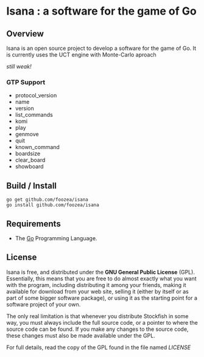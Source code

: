Isana : a software for the game of Go
=====================================

## Overview

Isana is an open source project to develop a software for the game of Go.
It is currently uses the UCT engine with Monte-Carlo aproach

*still weak!*

### GTP Support

* protocol_version
* name
* version
* list_commands
* komi
* play
* genmove
* quit
* known_command
* boardsize
* clear_board
* showboard

## Build / Install

    go get github.com/foozea/isana
    go install github.com/foozea/isana

## Requirements

* The [Go](http://golang.org) Programming Language.

## License

Isana is free, and distributed under the **GNU General Public License**
(GPL). Essentially, this means that you are free to do almost exactly
what you want with the program, including distributing it among your
friends, making it available for download from your web site, selling
it (either by itself or as part of some bigger software package), or
using it as the starting point for a software project of your own.

The only real limitation is that whenever you distribute Stockfish in
some way, you must always include the full source code, or a pointer
to where the source code can be found. If you make any changes to the
source code, these changes must also be made available under the GPL.

For full details, read the copy of the GPL found in the file named
*LICENSE*
